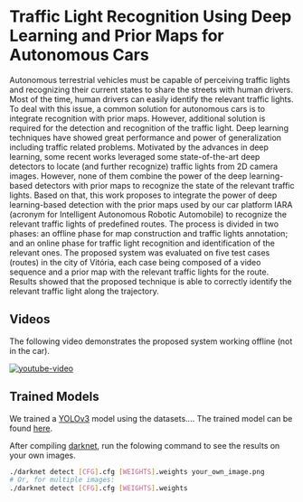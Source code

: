 Traffic Light Recognition Using Deep Learning and Prior Maps for Autonomous Cars
================================================================================

Autonomous terrestrial vehicles must be capable
of perceiving traffic lights and recognizing their current states
to share the streets with human drivers. Most of the time,
human drivers can easily identify the relevant traffic lights. To
deal with this issue, a common solution for autonomous cars
is to integrate recognition with prior maps. However, additional
solution is required for the detection and recognition of the traffic
light. Deep learning techniques have showed great performance
and power of generalization including traffic related problems.
Motivated by the advances in deep learning, some recent works
leveraged some state-of-the-art deep detectors to locate (and
further recognize) traffic lights from 2D camera images. However,
none of them combine the power of the deep learning-based
detectors with prior maps to recognize the state of the relevant
traffic lights. Based on that, this work proposes to integrate the
power of deep learning-based detection with the prior maps used
by our car platform IARA (acronym for Intelligent Autonomous
Robotic Automobile) to recognize the relevant traffic lights of
predefined routes. The process is divided in two phases: an offline
phase for map construction and traffic lights annotation; and an
online phase for traffic light recognition and identification of the
relevant ones. The proposed system was evaluated on five test
cases (routes) in the city of Vitória, each case being composed
of a video sequence and a prior map with the relevant traffic
lights for the route. Results showed that the proposed technique
is able to correctly identify the relevant traffic light along the
trajectory.

<!-- [Link to PDF.](example.com) -->

<!-- ![system-running](./misc/system_running.jpg) -->

## Videos

The following video demonstrates the proposed system working offline (not in the car).

<!-- https://stackoverflow.com/a/16079387/4630320 -->
[![youtube-video](https://img.youtube.com/vi/VhdLpuErJ8E/0.jpg)](https://youtu.be/VhdLpuErJ8E)

## Trained Models

We trained a [YOLOv3][yolo] model using the datasets.... The trained model can be found [here][trained-model].

[yolo]: https://pjreddie.com/darknet/yolo/
[trained-model]: https://drive.google.com/drive/folders/1axWkPbXcaqc3pg-5qP-FyJMgQwnVD6d9

After compiling [darknet], run the folowing command to see the results on your own images.

[darknet]: https://github.com/pjreddie/darknet

```bash
./darknet detect [CFG].cfg [WEIGHTS].weights your_own_image.png
# Or, for multiple images:
./darknet detect [CFG].cfg [WEIGHTS].weights
```
